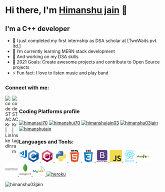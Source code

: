 # Hi there, I'm [Himanshu jain][linkedin] 👋



## I'm a C++ developer

- 🔭 I just completed my first internship as DSA scholar at [TwoWaits pvt. ltd.]
- 🌱 I’m currently learning MERN stack development
- 👯 And working on my DSA skills
- 🥅 2021 Goals: Create awesome projects and contribute to Open Source projects
- ⚡ Fun fact: I love to listen music and play band


### Connect with me:

[<img align="left" alt="codeSTACKr | LinkedIn" width="22px" src="https://github.com/rahuldkjain/github-profile-readme-generator/blob/master/src/images/icons/Social/linked-in-alt.svg" />][linkedin]
[<img align="left" alt="codeSTACKr | Instagram" width="22px" src="https://github.com/rahuldkjain/github-profile-readme-generator/blob/master/src/images/icons/Social/instagram.svg" />][instagram]

<br />

### Coding Platforms profile
<p align="left">
<a href="https://www.hackerrank.com/himansuj70" target="blank"><img align="center" src="https://github.com/rahuldkjain/github-profile-readme-generator/blob/master/src/images/icons/Social/hackerrank.svg" alt="himansuj70" height="30" width="40" /></a>
<a href="https://auth.geeksforgeeks.org/user/himanshuj70" target="blank"><img align="center" src="https://github.com/rahuldkjain/github-profile-readme-generator/blob/master/src/images/icons/Social/geeks-for-geeks.svg" alt="himanshuj70" height="30" width="40" /></a>
<a href="https://www.codechef.com/users/himanshujain03" target="blank"><img align="center" src="https://cdn.jsdelivr.net/npm/simple-icons@3.1.0/icons/codechef.svg" alt="himanshujain03" height="30" width="40" /></a>
<a href="https://www.leetcode.com/himanshu03jain" target="blank"><img align="center" src="https://github.com/rahuldkjain/github-profile-readme-generator/blob/master/src/images/icons/Social/leet-code.svg" alt="himanshu03jain" height="30" width="40" /></a>
<a href="https://codesandbox.io/u/himanshu%20jain" target="blank"><img align="center" src="https://cdn.jsdelivr.net/npm/simple-icons@3.0.1/icons/codesandbox.svg" alt="himanshujain" height="30" width="40" /></a>
</p>

<h3 align="left">Languages and Tools:</h3>
<img align="left" alt="Visual Studio Code" width="26px" src="https://raw.githubusercontent.com/github/explore/80688e429a7d4ef2fca1e82350fe8e3517d3494d/topics/visual-studio-code/visual-studio-code.png" />
<p align="left"> <a href="https://www.cprogramming.com/" target="_blank"> <img src="https://raw.githubusercontent.com/devicons/devicon/master/icons/c/c-original.svg" alt="c" width="40" height="40"/> </a>  <a href="https://www.w3schools.com/cpp/" target="_blank"> <img src="https://raw.githubusercontent.com/devicons/devicon/master/icons/cplusplus/cplusplus-original.svg" alt="cplusplus" width="40" height="40"/> </a>  <a href="https://www.python.org" target="_blank"> <img src="https://raw.githubusercontent.com/devicons/devicon/master/icons/python/python-original.svg" alt="python" width="40" height="40"/> </a>  <a href="https://www.w3.org/html/" target="_blank"> <img src="https://raw.githubusercontent.com/devicons/devicon/master/icons/html5/html5-original-wordmark.svg" alt="html5" width="40" height="40"/> </a>  <a href="https://www.w3schools.com/css/" target="_blank"> <img src="https://raw.githubusercontent.com/devicons/devicon/master/icons/css3/css3-original-wordmark.svg" alt="css3" width="40" height="40"/> </a>  <a href="https://getbootstrap.com" target="_blank"> <img src="https://raw.githubusercontent.com/devicons/devicon/master/icons/bootstrap/bootstrap-plain-wordmark.svg" alt="bootstrap" width="40" height="40"/> </a>  <a href="https://developer.mozilla.org/en-US/docs/Web/JavaScript" target="_blank"> <img src="https://raw.githubusercontent.com/devicons/devicon/master/icons/javascript/javascript-original.svg" alt="javascript" width="40" height="40"/> </a>  <a href="https://reactjs.org/" target="_blank"> <img src="https://raw.githubusercontent.com/devicons/devicon/master/icons/react/react-original-wordmark.svg" alt="react" width="40" height="40"/> </a>  <a href="https://nodejs.org" target="_blank"> <img src="https://raw.githubusercontent.com/devicons/devicon/master/icons/nodejs/nodejs-original-wordmark.svg" alt="nodejs" width="40" height="40"/> </a>  <a href="https://expressjs.com" target="_blank"> <img src="https://raw.githubusercontent.com/devicons/devicon/master/icons/express/express-original-wordmark.svg" alt="express" width="40" height="40"/> </a>  <a href="https://www.mongodb.com/" target="_blank"> <img src="https://raw.githubusercontent.com/devicons/devicon/master/icons/mongodb/mongodb-original-wordmark.svg" alt="mongodb" width="40" height="40"/> </a>  <a href="https://www.mysql.com/" target="_blank"> <img src="https://raw.githubusercontent.com/devicons/devicon/master/icons/mysql/mysql-original-wordmark.svg" alt="mysql" width="40" height="40"/> </a>  <a href="https://heroku.com" target="_blank"> <img src="https://www.vectorlogo.zone/logos/heroku/heroku-icon.svg" alt="heroku" width="40" height="40"/> </a> 
  
  
<p><img align="center" src="https://github-readme-stats.vercel.app/api/top-langs?username=himanshu03jain&show_icons=true&locale=en&layout=compact" alt="himanshu03jain" /></p>

[instagram]: https://instagram.com/himanshu03jain
[linkedin]: https://linkedin.com/in/himanshu-jain-04309b179
[TwoWaits]: https://in.linkedin.com/company/twowaits-technologies
